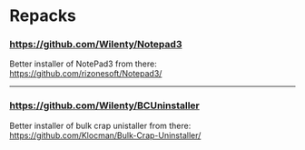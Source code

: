 # Repacks

### https://github.com/Wilenty/Notepad3
Better installer of NotePad3 from there: https://github.com/rizonesoft/Notepad3/

---
### https://github.com/Wilenty/BCUninstaller
Better installer of bulk crap unistaller from there: https://github.com/Klocman/Bulk-Crap-Uninstaller/
